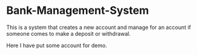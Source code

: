 # Bank-Management-System
This is a system that creates a new account and manage for an account if someone comes to make a deposit or withdrawal.

Here I have put some account for demo. 
